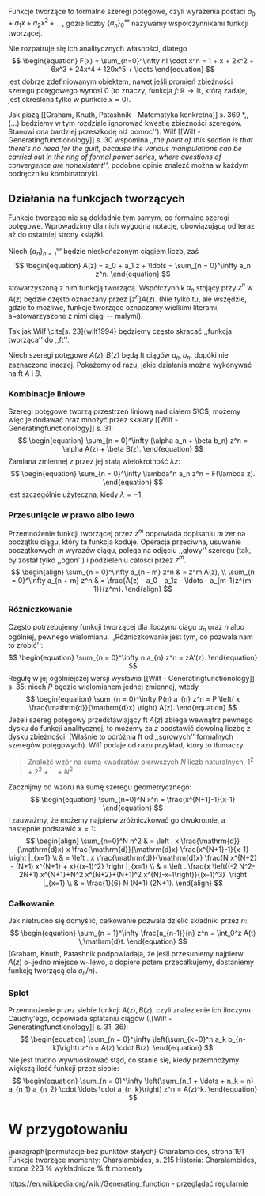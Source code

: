 Funkcje tworzące to formalne szeregi potęgowe, czyli wyrażenia postaci $a_0 + a_1x + a_2x^2 + \ldots$, gdzie liczby $\{a_n\}_0^\infty$ nazywamy współczynnikami funkcji tworzącej.

Nie rozpatruje się ich analitycznych własności, dlatego
$$
\begin{equation}
F(x) = \sum_{n=0}^\infty n! \cdot x^n = 1 + x + 2x^2 + 6x^3 + 24x^4 + 120x^5 + \ldots
\end{equation}
$$
jest dobrze zdefiniowanym obiektem, nawet jeśli promień zbieżności szeregu potęgowego wynosi $0$ (to znaczy, funkcja $f \colon \mathbb R \to \mathbb R$, którą zadaje, jest określona tylko w punkcie $x=0$).

Jak piszą [[Graham, Knuth, Patashnik - Matematyka konkretna]] s. 369 *,,(...) będziemy w tym rozdziale ignorować kwestię zbieżności szeregów. Stanowi ona bardziej przeszkodę niż pomoc''). Wilf [[Wilf - Generatingfunctionology]] s. 30 wspomina *,,the point of this section is that there's no need for the guilt, because the various manipulations can be carried out in the ring of formal power series, where questions of convergence are nonexistent''*; podobne opinie znaleźć można w każdym podręczniku kombinatoryki.

## Działania na funkcjach tworzących
Funkcje tworzące nie są dokładnie tym samym, co formalne szeregi potęgowe. Wprowadzimy dla nich wygodną notację, obowiązującą od teraz aż do ostatniej strony książki.

Niech $\{a_n\}_{n=1}^\infty$ będzie nieskończonym ciągiem liczb, zaś
$$
\begin{equation}
A(z) = a_0 + a_1 z + \ldots = \sum_{n = 0}^\infty a_n z^n.
\end{equation}
$$
stowarzyszoną z nim funkcją tworzącą. Współczynnik $a_n$ stojący przy $z^n$ w $A(z)$ będzie często oznaczany przez $[z^n]A(z)$. (Nie tylko tu, ale wszędzie, gdzie to możliwe, funkcje tworzące oznaczamy wielkimi literami, a~stowarzyszone z nimi ciągi -- małymi).

Tak jak Wilf \cite[s. 23]{wilf1994} będziemy często skracać ,,funkcja tworząca'' do ,,ft''.

Niech szeregi potęgowe $A(z), B(z)$ będą ft ciągów $a_n, b_n$, dopóki nie zaznaczono inaczej. Pokażemy od razu, jakie działania można wykonywać na ft $A$ i $B$.
### Kombinacje liniowe
Szeregi potęgowe tworzą przestrzeń liniową nad ciałem $\C$, możemy więc je dodawać oraz mnożyć przez skalary [[Wilf - Generatingfunctionology]] s. 31:
$$
\begin{equation}
\sum_{n = 0}^\infty (\alpha a_n + \beta b_n) z^n = \alpha A(z) + \beta B(z).
\end{equation}
$$
Zamiana zmiennej $z$ przez jej stałą wielokrotność $\lambda z$:
$$
\begin{equation}
\sum_{n = 0}^\infty \lambda^n a_n z^n = F(\lambda z).
\end{equation}
$$
jest szczególnie użyteczna, kiedy $\lambda = -1$.
### Przesunięcie w prawo albo lewo
Przemnożenie funkcji tworzącej przez $z^m$ odpowiada dopisaniu $m$ zer na początku ciągu, który ta funkcja koduje. Operacja przeciwna, usuwanie początkowych $m$ wyrazów ciągu, polega na odjęciu ,,głowy'' szeregu (tak, by został tylko ,,ogon'') i podzieleniu całości przez $z^m$.
$$
\begin{align}
\sum_{n = 0}^\infty a_{n - m} z^n & = z^m A(z), \\
\sum_{n = 0}^\infty a_{n + m} z^n & = \frac{A(z) - a_0 - a_1z - \ldots - a_{m-1}z^{m-1}}{z^m}.
\end{align}
$$
### Różniczkowanie
Często potrzebujemy funkcji tworzącej dla iloczynu ciągu $a_n$ oraz $n$ albo ogólniej, pewnego wielomianu. ,,Różniczkowanie jest tym, co pozwala nam to zrobić'':
$$
\begin{equation}
\sum_{n = 0}^\infty n a_{n} z^n = zA'(z).
\end{equation}
$$
Regułę w jej ogólniejszej wersji wysławia [[Wilf - Generatingfunctionology]] s. 35: niech $P$ będzie wielomianem jednej zmiennej, wtedy
$$
\begin{equation}
\sum_{n = 0}^\infty P(n) a_{n} z^n = P \left( x \frac{\mathrm{d}}{\mathrm{d}x} \right) A(z).
\end{equation}
$$
Jeżeli szereg potęgowy przedstawiający ft $A(z)$ zbiega wewnątrz pewnego dysku do funkcji analitycznej, to możemy za $z$ podstawić dowolną liczbę z dysku zbieżności. (Właśnie to odróżnia ft od ,,surowych'' formalnych szeregów potęgowych). Wilf podaje od razu przykład, który to tłumaczy.

> Znaleźć wzór na sumą kwadratów pierwszych $N$ liczb naturalnych, $1^2 + 2^2 + \ldots + N^2$.

Zacznijmy od wzoru na sumę szeregu geometrycznego:
$$
\begin{equation}
\sum_{n=0}^N x^n = \frac{x^{N+1}-1}{x-1}
\end{equation}
$$
i zauważmy, że możemy najpierw zróżniczkować go dwukrotnie, a następnie podstawić $x = 1$:
$$
\begin{align}
\sum_{n=0}^N n^2 & = \left . x \frac{\mathrm{d}}{\mathrm{d}x} x \frac{\mathrm{d}}{\mathrm{d}x} \frac{x^{N+1}-1}{x-1} \right |_{x=1} \\
& = \left . x \frac{\mathrm{d}}{\mathrm{d}x} \frac{N x^{N+2} - (N+1) x^{N+1} + x}{(x-1)^2} \right |_{x=1} \\
& = \left . \frac{x \left((-2 N^2-2N+1) x^{N+1}+N^2 x^{N+2}+(N+1)^2 x^{N}-x-1\right)}{(x-1)^3}  \right |_{x=1} \\
& = \frac{1}{6} N (N+1) (2N+1).
\end{align}
$$
### Całkowanie
Jak nietrudno się domyślić, całkowanie pozwala dzielić składniki przez $n$:
$$
\begin{equation}
\sum_{n = 1}^\infty \frac{a_{n-1}}{n} z^n = \int_0^z A(t) \,\mathrm{d}t.
\end{equation}
$$
(Graham, Knuth, Patashnik podpowiadają, że jeśli przesuniemy najpierw $A(z)$ o~jedno miejsce w~lewo, a dopiero potem przecałkujemy, dostaniemy funkcję tworzącą dla ${a_n}/n$).
### Splot
Przemnożenie przez siebie funkcji $A(z), B(z)$, czyli znalezienie ich iloczynu Cauchy'ego, odpowiada splataniu ciągów ([[Wilf - Generatingfunctionology]] s. 31, 36):
$$
\begin{equation}
\sum_{n = 0}^\infty \left(\sum_{k=0}^n a_k b_{n-k}\right) z^n = A(z) \cdot B(z).
\end{equation}
$$
Nie jest trudno wywnioskować stąd, co stanie się, kiedy przemnożymy większą ilość funkcji przez siebie:
$$
\begin{equation}
\sum_{n = 0}^\infty \left(\sum_{n_1 + \ldots + n_k = n} a_{n_1} a_{n_2} \cdot \ldots \cdot a_{n_k}\right) z^n = A(z)^k.
\end{equation}
$$
# W przygotowaniu
\paragraph{permutacje bez punktów stałych} Charalambides, strona 191
Funkcje tworzące momenty: Charalambides, s. 215
Historia: Charalambides, strona 223
% wykładnicze
% ft momenty

https://en.wikipedia.org/wiki/Generating_function - przeglądać regularnie